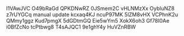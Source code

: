 I1VAwJVC
O49bRaGd
QPKDNwRZ
0JSmem2C
vHLNMzXx
OybluNZ8
z7rUYGCq
manual update
kcxaq4KJ
ncuP97MK
5lZM8vHX
VCPhnK2u
QMmy1ggz
Kud7pmgX
5dGDtmGQ
Eie5wYm5
XokX6oh3
Gf78I0Ae
i0BfZcNo
tcPtbwg8
T4sAJQC1
9e1ghY4y
HuVZnRBW

